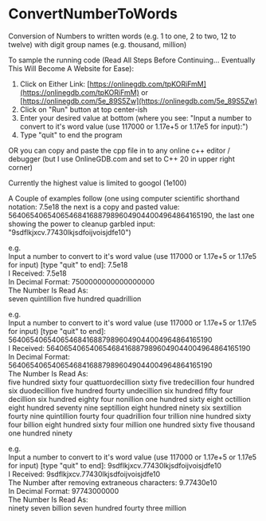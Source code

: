 # ConvertNumberToWords
Conversion of Numbers to written words (e.g. 1 to one, 2 to two, 12 to twelve) with digit group names (e.g. thousand, million)

To sample the running code (Read All Steps Before Continuing... Eventually This Will Become A Website for Ease):
1. Click on Either Link: [https://onlinegdb.com/tpKORiFmM](https://onlinegdb.com/tpKORiFmM) or [https://onlinegdb.com/5e_89S5Zw](https://onlinegdb.com/5e_89S5Zw)
2. Click on "Run" button at top center-ish
3. Enter your desired value at bottom (where you see: "Input a number to convert to it's word value (use 117000 or 1.17e+5 or 1.17e5 for input):")
4. Type "quit" to end the program

OR you can copy and paste the cpp file in to any online c++ editor / debugger (but I use OnlineGDB.com and set to C++ 20 in upper right corner)

Currently the highest value is limited to googol (1e100)

A Couple of examples follow (one using computer scientific shorthand notation: 7.5e18 the next is a copy and pasted value: 564065406540654684168879896049044004964864165190, the last one showing the power to cleanup garbled input: "9sdflkjxcv.77430lkjsdfoijvoisjdfe10")

e.g.  
Input a number to convert to it's word value (use 117000 or 1.17e+5 or 1.17e5 for input) [type "quit" to end]: 7.5e18</br>
I Received: 7.5e18</br>
In Decimal Format: 7500000000000000000</br>
The Number Is Read As:</br>
seven quintillion five hundred quadrillion 

e.g.  
Input a number to convert to it's word value (use 117000 or 1.17e+5 or 1.17e5 for input) [type "quit" to end]: 564065406540654684168879896049044004964864165190</br>
I Received: 564065406540654684168879896049044004964864165190</br>
In Decimal Format: 564065406540654684168879896049044004964864165190</br>
The Number Is Read As:</br>
five hundred sixty four quattuordecillion sixty five tredecillion four hundred six duodecillion five hundred fourty undecillion six hundred fifty four decillion six hundred eighty four nonillion one hundred sixty eight octillion eight hundred seventy nine septillion eight hundred ninety six sextillion fourty nine quintillion fourty four quadrillion four trillion nine hundred sixty four billion eight hundred sixty four million one hundred sixty five thousand one hundred ninety 

e.g.  
Input a number to convert to it's word value (use 117000 or 1.17e+5 or 1.17e5 for input) [type "quit" to end]: 9sdflkjxcv.77430lkjsdfoijvoisjdfe10</br>
I Received: 9sdflkjxcv.77430lkjsdfoijvoisjdfe10</br>
The Number after removing extraneous characters: 9.77430e10</br>
In Decimal Format: 97743000000</br>
The Number Is Read As:</br>
ninety seven billion seven hundred fourty three million

